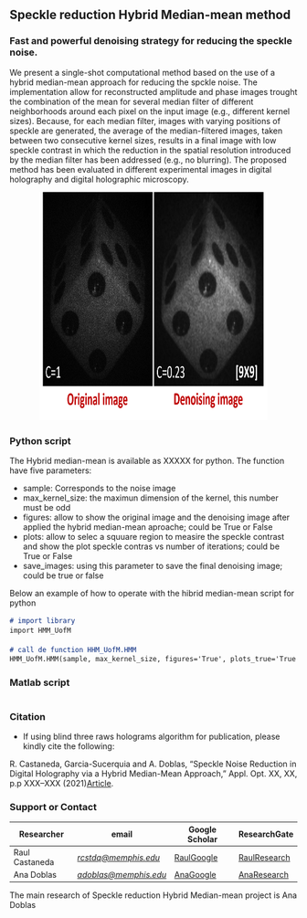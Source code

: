 ## Speckle reduction Hybrid Median-mean method
### Fast and powerful denoising strategy for reducing the speckle noise. 

We present a single-shot computational method based on the use of a hybrid median-mean approach for reducing the spckle noise. The implementation allow for reconstructed amplitude and phase images trought the combination of the mean for several median filter of different neighborhoods around each pixel on the input image (e.g., different kernel sizes). Because, for each median filter, images with varying positions of speckle are generated, the average of the median-filtered images, taken between two consecutive kernel sizes, results in a final image with low speckle contrast in which the reduction in the spatial resolution introduced by the median filter has been addressed (e.g., no blurring). The proposed method has been evaluated in different experimental images in digital holography and digital holographic microscopy. 

<p align="center">
<img src="Images/die.png" alt="hi" class="inline" width="400" height="400"/>
</p>


### Python script
The Hybrid median-mean is available as XXXXX for python. The function have five parameters: 
- sample: Corresponds to the noise image 
- max_kernel_size: the maximun dimension of the kernel, this number must be odd 
- figures: allow to show the original image and the denoising image after applied the hybrid median-mean aproache; could be True or False 
- plots: allow to selec a squuare region to measire the speckle contrast and show the plot speckle contras vs number of iterations; could be True or False
- save_images: using this parameter to save the final denoising image; could be true or false

 Below an example of how to operate with the hibrid median-mean script for python
 
```markdown
# import library
import HMM_UofM

# call de function HHM_UofM.HMM
HMM_UofM.HMM(sample, max_kernel_size, figures='True', plots_true='True', save_images='True')
```

### Matlab script 
```markdown

```

### Citation
* If using blind three raws holograms algorithm for publication, please kindly cite the following:

 R. Castaneda, Garcia-Sucerquia and A. Doblas, “Speckle Noise Reduction in Digital Holography via a Hybrid Median-Mean Approach,” Appl. Opt. XX, XX, p.p XXX–XXX (2021)[Article](https://).

### Support or Contact

| Researcher  | email | Google Scholar | ResearchGate |
| ------------- | ------------- |-------------| -------------|
| Raul Castaneda | *rcstdq@memphis.edu* | [RaulGoogle](https://scholar.google.com/citations?user=RBtkL1oAAAAJ&hl=en) | [RaulResearch](https://www.researchgate.net/profile/Raul_Castaneda_Quintero)
| Ana Doblas| *adoblas@memphis.edu* | [AnaGoogle](https://scholar.google.es/citations?user=PvvDEMYAAAAJ&hl=en) | [AnaResearch](https://www.researchgate.net/profile/Ana_Doblas2) |

The main research of Speckle reduction Hybrid Median-mean project is Ana Doblas 
